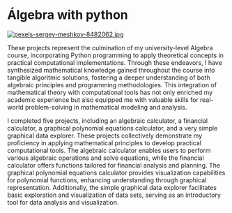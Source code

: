 # Álgebra with python
[![pexels-sergey-meshkov-8482062.jpg](https://i.postimg.cc/j2Hg3cdB/pexels-sergey-meshkov-8482062.jpg)](https://postimg.cc/8fCmjhvb)

These projects represent the culmination of my university-level Algebra course, incorporating Python programming to apply theoretical concepts in practical computational implementations. 
Through these endeavors, I have synthesized mathematical knowledge gained throughout the course into tangible algoritmic solutions, fostering a deeper understanding of both algebraic principles and
programming methodologies. This integration of mathematical theory with computational tools has not only enriched my academic experience but also equipped me with valuable skills for real-world problem-solving 
in mathematical modeling and analysis.

I completed five projects, including an algebraic calculator, a financial calculator, a graphical polynomial equations calculator, and a very simple graphical data explorer. These projects collectively 
demonstrate my proficiency in applying mathematical principles to develop practical computational tools. The algebraic calculator enables users to perform various algebraic operations and solve equations,
while the financial calculator offers functions tailored for financial analysis and planning. The graphical polynomial equations calculator provides visualization capabilities for polynomial functions, 
enhancing understanding through graphical representation. Additionally, the simple graphical data explorer facilitates basic exploration and visualization of data sets, serving as an introductory tool
for data analysis and visualization.
